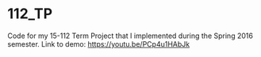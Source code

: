 # 112_TP
Code for my 15-112 Term Project that I implemented during the Spring 2016 semester. 
Link to demo: https://youtu.be/PCp4u1HAbJk
